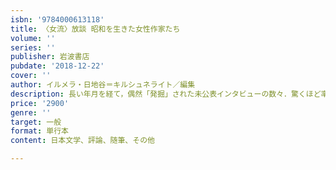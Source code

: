 ```yaml
---
isbn: '9784000613118'
title: 〈女流〉放談 昭和を生きた女性作家たち
volume: ''
series: ''
publisher: 岩波書店
pubdate: '2018-12-22'
cover: ''
author: イルメラ・日地谷＝キルシュネライト／編集
description: 長い年月を経て，偶然「発掘」された未公表インタビューの数々．驚くほど率直に語られた奇跡の記録！
price: '2900'
genre: ''
target: 一般
format: 単行本
content: 日本文学、評論、随筆、その他

---
```

